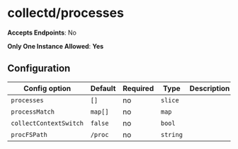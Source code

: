 <!--- GENERATED BY gomplate from scripts/docs/monitor-page.md.tmpl --->

# collectd/processes


**Accepts Endpoints**: No

**Only One Instance Allowed**: **Yes**

## Configuration

| Config option | Default | Required | Type | Description |
| --- | --- | --- | --- | --- |
| `processes` | `[]` | no | `slice` |  |
| `processMatch` | `map[]` | no | `map` |  |
| `collectContextSwitch` | `false` | no | `bool` |  |
| `procFSPath` | `/proc` | no | `string` |  |










